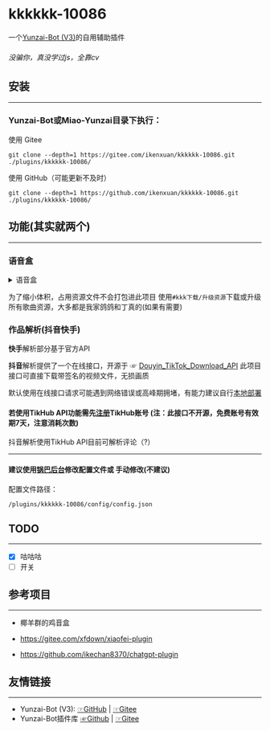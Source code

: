 # kkkkkk-10086
一个[Yunzai-Bot (V3)](https://github.com/yoimiya-kokomi/Miao-Yunzai)的自用辅助插件
###### 没骗你，真没学过js，全靠cv

## 安装
***
### Yunzai-Bot或Miao-Yunzai目录下执行：
使用 Gitee
```
git clone --depth=1 https://gitee.com/ikenxuan/kkkkkk-10086.git ./plugins/kkkkkk-10086/
```
使用 GitHub（可能更新不及时）
```
git clone --depth=1 https://github.com/ikenxuan/kkkkkk-10086.git ./plugins/kkkkkk-10086/
```

## 功能(其实就两个)
***
### 语音盒

<details>
  <summary>语音盒</summary>

鸡音盒

丁真盒

鸡汤盒

耀阳盒

神鹰盒
</details>

为了缩小体积，占用资源文件不会打包进此项目
使用`#kkk下载/升级资源`下载或升级所有歌曲资源，大多都是我家鸽鸽和丁真的(如果有需要)

### 作品解析(抖音快手)

**快手**解析部分基于官方API

**抖音**解析提供了一个在线接口，开源于 ☞ [Douyin_TikTok_Download_API](https://github.com/Evil0ctal/Douyin_TikTok_Download_API)
此项目接口可直接下载带签名的视频文件，无损画质

默认使用在线接口请求可能遇到网络错误或高峰期拥堵，有能力建议自行[本地部署](https://github.com/Evil0ctal/Douyin_TikTok_Download_API#%E9%83%A8%E7%BD%B2%E6%96%B9%E5%BC%8F%E4%B8%80-linux)
#### 若使用TikHub API功能需先[注册](https://dash.tikhub.io/signin?next=/dashboard)TikHub账号 (注：此接口不开源，免费账号有效期7天，注意消耗次数)
抖音解析使用TikHub API目前可解析评论（?）
***

#### 建议使用[锅巴后台](https://gitee.com/guoba-yunzai/guoba-plugin)修改配置文件或 手动修改(不建议)

配置文件路径：

`/plugins/kkkkkk-10086/config/config.json`

## TODO
***
- [x] 咕咕咕
- [ ] 开关
## 参考项目
 ***
- 椰羊群的鸡音盒

- https://gitee.com/xfdown/xiaofei-plugin

- https://github.com/ikechan8370/chatgpt-plugin

## 友情链接
***
* Yunzai-Bot (V3): [☞GitHub](https://github.com/yoimiya-kokomi/Miao-Yunzai) | [☞Gitee](https://gitee.com/yoimiya-kokomi/Miao-Yunzai)
* Yunzai-Bot插件库 [☞Github](https://github.com/yhArcadia/Yunzai-Bot-plugins-index) | [☞Gitee](https://gitee.com/yhArcadia/Yunzai-Bot-plugins-index)